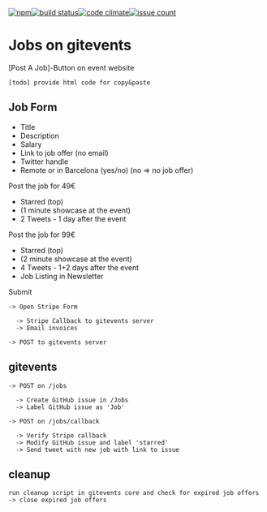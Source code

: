 [![npm](https://img.shields.io/npm/v/gitevents-jobs.svg)](https://www.npmjs.com/package/gitevents-jobs)[![build status](https://travis-ci.org/gitevents/gitevents-jobs.svg)](https://travis-ci.org/gitevents/gitevents-jobs)[![code climate](https://codeclimate.com/github/gitevents/gitevents-jobs/badges/gpa.svg)](https://codeclimate.com/github/gitevents/gitevents-jobs)[![issue count](https://codeclimate.com/github/gitevents/gitevents-jobs/badges/issue_count.svg)](https://codeclimate.com/github/gitevents/gitevents-jobs)

# Jobs on gitevents

[Post A Job]-Button on event website

    [todo] provide html code for copy&paste

## Job Form
- Title
- Description
- Salary
- Link to job offer (no email)
- Twitter handle
- Remote or in Barcelona (yes/no) (no => no job offer)


Post the job for 49€
- Starred (top)
- (1 minute showcase at the event)
- 2 Tweets - 1 day after the event


Post the job for 99€
- Starred (top)
- (2 minute showcase at the event)
- 4 Tweets - 1+2 days after the event
- Job Listing in Newsletter


Submit

    -> Open Stripe Form

      -> Stripe Callback to gitevents server
      -> Email invoices

    -> POST to gitevents server


## gitevents

    -> POST on /jobs

      -> Create GitHub issue in /Jobs
      -> Label GitHub issue as 'Job'

    -> POST on /jobs/callback

      -> Verify Stripe callback
      -> Modify GitHub issue and label 'starred'
      -> Send tweet with new job with link to issue

## cleanup

    run cleanup script in gitevents core and check for expired job offers
    -> close expired job offers

